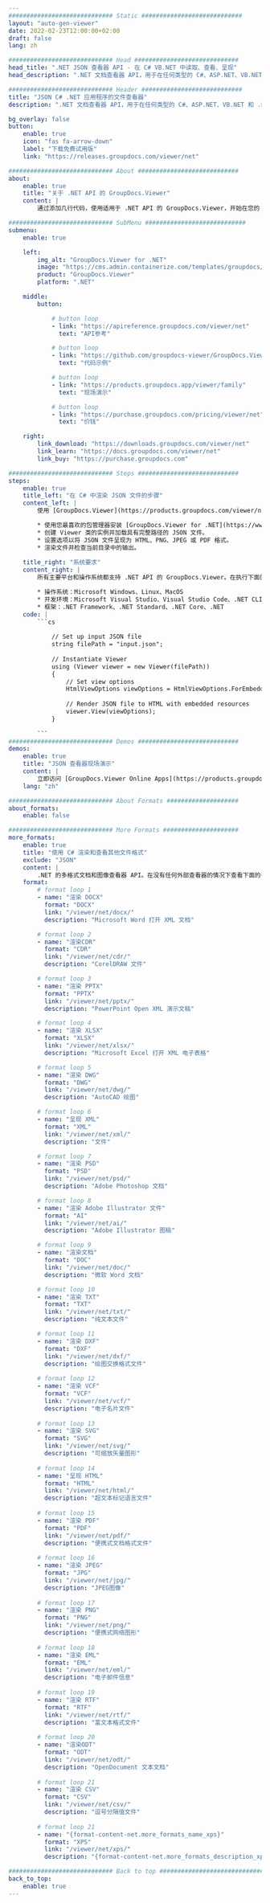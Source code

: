 ```yaml
---
############################# Static ############################
layout: "auto-gen-viewer"
date: 2022-02-23T12:00:00+02:00
draft: false
lang: zh

############################# Head #############################
head_title: ".NET JSON 查看器 API - 在 C# VB.NET 中读取、查看、呈现"
head_description: ".NET 文档查看器 API，用于在任何类型的 C#、ASP.NET、VB.NET 和 .NET Core 应用程序中读取、呈现和显示 JSON。"

############################# Header ############################
title: "JSON C# .NET 应用程序的文件查看器" 
description: ".NET 文档查看器 API，用于在任何类型的 C#、ASP.NET、VB.NET 和 .NET Core 应用程序中读取、呈现和显示 JSON 文件。使用几行代码以 HTML5、PDF 或图像形式查看具有真实格式和布局的渲染文件。" 

bg_overlay: false
button:
    enable: true
    icon: "fas fa-arrow-down"
    label: "下载免费试用版"
    link: "https://releases.groupdocs.com/viewer/net"

############################# About ############################
about:
    enable: true
    title: "关于 .NET API 的 GroupDocs.Viewer" 
    content: |
        通过添加几行代码，使用适用于 .NET API 的 GroupDocs.Viewer，开始在您的 .NET 应用程序中查看 190 多种流行的文档格式。开发人员可以轻松地以 HTML5、图像或 PDF 模式显示 PDF、Word Processing、Excel Spreadsheet、Presentation、Visio、Project、Outlook 和许多其他流行的文档格式。文档渲染速度快，与原始源文件相同，不需要安装额外的软件或任何其他外部库。

############################# SubMenu ############################
submenu:
    enable: true

    left:
        img_alt: "GroupDocs.Viewer for .NET"
        image: "https://cms.admin.containerize.com/templates/groupdocs/images/product-logos/90x90-noborder/groupdocs-viewer-net.png"
        product: "GroupDocs.Viewer"
        platform: ".NET"

    middle:
        button:

            # button loop
            - link: "https://apireference.groupdocs.com/viewer/net"
              text: "API参考"

            # button loop
            - link: "https://github.com/groupdocs-viewer/GroupDocs.Viewer-for-.NET"
              text: "代码示例"

            # button loop
            - link: "https://products.groupdocs.app/viewer/family"
              text: "现场演示"

            # button loop
            - link: "https://purchase.groupdocs.com/pricing/viewer/net"
              text: "价钱"

    right:
        link_download: "https://downloads.groupdocs.com/viewer/net"
        link_learn: "https://docs.groupdocs.com/viewer/net"
        link_buy: "https://purchase.groupdocs.com"

############################# Steps ############################
steps:
    enable: true
    title_left: "在 C# 中渲染 JSON 文件的步骤" 
    content_left: |
        使用 [GroupDocs.Viewer](https://products.groupdocs.com/viewer/net/)，您可以通过几个步骤将 JSON 呈现为 HTML、JPEG、PNG 或 PDF。

        * 使用您最喜欢的包管理器安装 [GroupDocs.Viewer for .NET](https://www.nuget.org/packages/groupdocs.viewer)。 
        * 创建 Viewer 类的实例并加载具有完整路径的 JSON 文件。 
        * 设置选项以将 JSON 文件呈现为 HTML、PNG、JPEG 或 PDF 格式。 
        * 渲染文件并检查当前目录中的输出。 
        
    title_right: "系统要求" 
    content_right: |
        所有主要平台和操作系统都支持 .NET API 的 GroupDocs.Viewer。在执行下面的代码之前，请确保您的系统上安装了以下先决条件。

        * 操作系统：Microsoft Windows、Linux、MacOS 
        * 开发环境：Microsoft Visual Studio、Visual Studio Code、.NET CLI 
        * 框架：.NET Framework、.NET Standard、.NET Core、.NET 
    code: |
        ```cs
                        
            // Set up input JSON file
            string filePath = "input.json";
        
            // Instantiate Viewer
            using (Viewer viewer = new Viewer(filePath))
            {
            	// Set view options 
            	HtmlViewOptions viewOptions = HtmlViewOptions.ForEmbeddedResources();
                    
            	// Render JSON file to HTML with embedded resources
            	viewer.View(viewOptions);
            }
             
        ```
############################# Demos ############################
demos:
    enable: true
    title: "JSON 查看器现场演示"
    content: |
        立即访问 [GroupDocs.Viewer Online Apps](https://products.groupdocs.app/viewer/json) 网站查看 JSON 文件。
    lang: "zh"

############################# About Formats ####################
about_formats:
    enable: false

############################# More Formats #####################
more_formats:
    enable: true
    title: "使用 C# 渲染和查看其他文件格式"
    exclude: "JSON"
    content: |
        .NET 的多格式文档和图像查看器 API。在没有任何外部查看器的情况下查看下面的一些流行文件格式。
    format: 
        # format loop 1
        - name: "渲染 DOCX"
          format: "DOCX"
          link: "/viewer/net/docx/"
          description: "Microsoft Word 打开 XML 文档" 

        # format loop 2
        - name: "渲染CDR" 
          format: "CDR"
          link: "/viewer/net/cdr/"
          description: "CorelDRAW 文件" 

        # format loop 3
        - name: "渲染 PPTX"
          format: "PPTX"
          link: "/viewer/net/pptx/"
          description: "PowerPoint Open XML 演示文稿" 

        # format loop 4
        - name: "渲染 XLSX"
          format: "XLSX"
          link: "/viewer/net/xlsx/"
          description: "Microsoft Excel 打开 XML 电子表格" 

        # format loop 5
        - name: "渲染 DWG"
          format: "DWG"
          link: "/viewer/net/dwg/"
          description: "AutoCAD 绘图"

        # format loop 6
        - name: "呈现 XML"
          format: "XML"
          link: "/viewer/net/xml/"
          description: "文件"

        # format loop 7
        - name: "渲染 PSD"
          format: "PSD"
          link: "/viewer/net/psd/"
          description: "Adobe Photoshop 文档"

        # format loop 8
        - name: "渲染 Adob​​e Illustrator 文件"
          format: "AI"
          link: "/viewer/net/ai/"
          description: "Adobe Illustrator 图稿"

        # format loop 9
        - name: "渲染文档"
          format: "DOC"
          link: "/viewer/net/doc/"
          description: "微软 Word 文档" 

        # format loop 10
        - name: "渲染 TXT" 
          format: "TXT"
          link: "/viewer/net/txt/"
          description: "纯文本文件" 

        # format loop 11
        - name: "渲染 DXF" 
          format: "DXF"
          link: "/viewer/net/dxf/"
          description: "绘图交换格式文件"  
          
        # format loop 12
        - name: "渲染 VCF"
          format: "VCF"
          link: "/viewer/net/vcf/"
          description: "电子名片文件"  
              
        # format loop 13
        - name: "渲染 SVG"
          format: "SVG"
          link: "/viewer/net/svg/"
          description: "可缩放矢量图形" 
          
        # format loop 14
        - name: "呈现 HTML"
          format: "HTML"
          link: "/viewer/net/html/"
          description: "超文本标记语言文件" 
          
        # format loop 15
        - name: "渲染 PDF"
          format: "PDF"
          link: "/viewer/net/pdf/"
          description: "便携式文档格式文件"
          
        # format loop 16
        - name: "渲染 JPEG"
          format: "JPG"
          link: "/viewer/net/jpg/"
          description: "JPEG图像"
          
        # format loop 17
        - name: "渲染 PNG"
          format: "PNG"
          link: "/viewer/net/png/"
          description: "便携式网络图形" 
          
        # format loop 18
        - name: "渲染 EML"
          format: "EML"
          link: "/viewer/net/eml/"
          description: "电子邮件信息" 
          
        # format loop 19
        - name: "渲染 RTF"
          format: "RTF"
          link: "/viewer/net/rtf/"
          description: "富文本格式文件" 
          
        # format loop 20
        - name: "渲染ODT"
          format: "ODT"
          link: "/viewer/net/odt/"
          description: "OpenDocument 文本文档" 
          
        # format loop 21
        - name: "渲染 CSV"
          format: "CSV"
          link: "/viewer/net/csv/"
          description: "逗号分隔值文件" 
          
        # format loop 21
        - name: "{format-content-net.more_formats_name_xps}"
          format: "XPS"
          link: "/viewer/net/xps/"
          description: "{format-content-net.more_formats_description_xps}" 

############################# Back to top ###############################
back_to_top:
    enable: true
---
```

